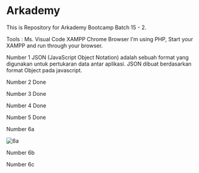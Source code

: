 # Arkademy
This is Repository for Arkademy Bootcamp Batch 15 - 2.

Tools : 
Ms. Visual Code
XAMPP
Chrome Browser
I'm using PHP, Start your XAMPP and run through your browser.

Number 1
JSON (JavaScript Object Notation) adalah sebuah format yang digunakan untuk pertukaran data antar aplikasi. JSON dibuat berdasarkan format Object pada javascript. 


Number 2 Done


Number 3 Done


Number 4 Done


Number 5 Done


Number 6a

![6a](https://user-images.githubusercontent.com/59035856/74086271-d1f02880-4ab3-11ea-8ed9-ecc01453dd81.PNG)



Number 6b


Number 6c
